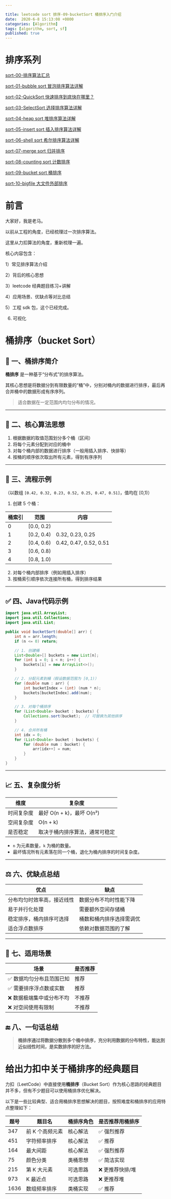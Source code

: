 ```yaml
---

title: leetcode sort 排序-09-bucketSort 桶排序入门介绍
date:  2020-6-8 15:13:08 +0800
categories: [Algorithm]
tags: [algorithm, sort, sf]
published: true
---
```


# 排序系列

[sort-00-排序算法汇总](https://houbb.github.io/2016/07/14/sort-00-overview-sort)

[sort-01-bubble sort 冒泡排序算法详解](https://houbb.github.io/2016/07/14/sort-01-bubble-sort)

[sort-02-QuickSort 快速排序到底快在哪里？](https://houbb.github.io/2016/07/14/sort-02-quick-sort)

[sort-03-SelectSort 选择排序算法详解](https://houbb.github.io/2016/07/14/sort-03-select-sort)

[sort-04-heap sort 堆排序算法详解](https://houbb.github.io/2016/07/14/sort-04-heap-sort)

[sort-05-insert sort 插入排序算法详解](https://houbb.github.io/2016/07/14/sort-05-insert-sort)

[sort-06-shell sort 希尔排序算法详解](https://houbb.github.io/2016/07/14/sort-06-shell-sort)

[sort-07-merge sort 归并排序](https://houbb.github.io/2016/07/14/sort-07-merge-sort)

[sort-08-counting sort 计数排序](https://houbb.github.io/2016/07/14/sort-08-counting-sort)

[sort-09-bucket sort 桶排序](https://houbb.github.io/2016/07/14/sort-09-bucket-sort)

[sort-10-bigfile 大文件外部排序](https://houbb.github.io/2016/07/14/sort-10-bigfile-sort)

# 前言

大家好，我是老马。

以前从工程的角度，已经梳理过一次排序算法。

这里从力扣算法的角度，重新梳理一遍。

核心内容包含：

1）常见排序算法介绍

2）背后的核心思想

3）leetcode 经典题目练习+讲解

4）应用场景、优缺点等对比总结

5）工程 sdk 包，这个已经完成。

6) 可视化

# 桶排序（bucket Sort）

## 📌 一、桶排序简介

**桶排序** 是一种基于“分布式”的排序算法。

其核心思想是将数据分到有限数量的“桶”中，分别对桶内的数据进行排序，最后再合并桶中的数据形成有序序列。

> 适合数据在一定范围内均匀分布的情况。

---

## 🧠 二、核心算法思想

1. 根据数据的取值范围划分多个桶（区间）
2. 将每个元素分配到对应的桶中
3. 对每个桶内部的数据进行排序（一般用插入排序、快排等）
4. 按桶的顺序依次取出所有元素，得到有序序列

---

## 🎯 三、流程示例

（以数组 `[0.42, 0.32, 0.23, 0.52, 0.25, 0.47, 0.51]`，值均在 \[0,1)）

1. 创建 5 个桶：

| 桶索引 | 范围          | 内容                     |
| --- | ----------- | ---------------------- |
| 0   | \[0.0, 0.2) |                        |
| 1   | \[0.2, 0.4) | 0.32, 0.23, 0.25       |
| 2   | \[0.4, 0.6) | 0.42, 0.47, 0.52, 0.51 |
| 3   | \[0.6, 0.8) |                        |
| 4   | \[0.8, 1.0) |                        |

2. 对每个桶内部排序（例如用插入排序）
3. 按桶索引顺序依次连接所有桶，得到排序结果

---

## ✅ 四、Java代码示例

```java
import java.util.ArrayList;
import java.util.Collections;
import java.util.List;

public void bucketSort(double[] arr) {
    int n = arr.length;
    if (n <= 0) return;

    // 1. 创建桶
    List<Double>[] buckets = new List[n];
    for (int i = 0; i < n; i++) {
        buckets[i] = new ArrayList<>();
    }

    // 2. 分配元素到桶（假设数据范围为 [0,1)）
    for (double num : arr) {
        int bucketIndex = (int) (num * n);
        buckets[bucketIndex].add(num);
    }

    // 3. 对每个桶排序
    for (List<Double> bucket : buckets) {
        Collections.sort(bucket);  // 可替换为其他排序
    }

    // 4. 合并所有桶
    int idx = 0;
    for (List<Double> bucket : buckets) {
        for (double num : bucket) {
            arr[idx++] = num;
        }
    }
}
```

---

## 📈 五、复杂度分析

| 维度    | 复杂度                  |
| ----- | -------------------- |
| 时间复杂度 | 最好 O(n + k)，最坏 O(n²) |
| 空间复杂度 | O(n + k)             |
| 是否稳定  | 取决于桶内排序算法，通常可稳定      |

* `n` 为元素数量，`k` 为桶的数量。
* 最坏情况所有元素落在同一个桶，退化为桶内排序的时间复杂度。

---

## ⚖️ 六、优缺点总结

| 优点            | 缺点           |
| ------------- | ------------ |
| 分布均匀时效率高，接近线性 | 数据分布不均时性能下降  |
| 易于并行化处理       | 需要额外空间存储桶    |
| 稳定排序，桶内排序可选择  | 桶数和桶内排序选择需调优 |
| 适合浮点数排序       | 依赖对数据范围的了解   |

---

## 🧰 七、适用场景

| 场景            | 是否推荐 |
| ------------- | ---- |
| ✅ 数据均匀分布且范围已知 | 推荐   |
| ✅ 需要排序浮点数或实数  | 推荐   |
| ❌ 数据极端集中或分布不均 | 不推荐  |
| ❌ 对空间使用有限制    | 不推荐  |

## 🔚 八、一句话总结

> **桶排序通过将数据分散到多个桶中排序，充分利用数据的分布特性，能达到近似线性时间，是实数排序的好方法。**


# 给出力扣中关于桶排序的经典题目

力扣（LeetCode）中直接使用**桶排序**（Bucket Sort）作为核心思路的经典题目并不多，但有不少题目可以使用桶排序优化解决。

以下是一些比较典型、适合用桶排序思想解决的题目，按照难度和桶排序的应用特点整理如下：

| 题号   | 题目名       | 桶排序角色 | 是否推荐用桶排序  |
| ---- | --------- | ----- | --------- |
| 347  | 前 K 个高频元素 | 核心解法  | ✅ 强烈推荐    |
| 451  | 字符频率排序    | 核心解法  | ✅ 推荐      |
| 164  | 最大间距      | 核心解法  | ✅ 强烈推荐    |
| 75   | 颜色分类      | 类桶思想  | ✅ 简洁实现    |
| 215  | 第 K 大元素   | 可选思路  | ❌ 更推荐快排/堆 |
| 973  | K 最近点     | 可选思路  | ❌ 更推荐堆    |
| 1636 | 数组频率排序    | 类桶实现  | ✅ 推荐      |


